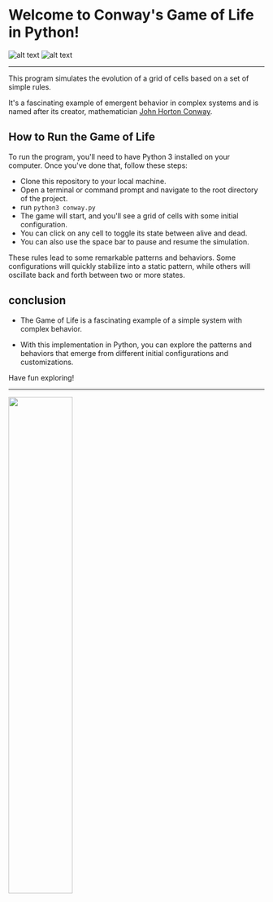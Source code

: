# Welcome to Conway's Game of Life in Python!
![alt text](https://upload.wikimedia.org/wikipedia/commons/e/e5/Gospers_glider_gun.gif)
![alt text](https://upload.wikimedia.org/wikipedia/commons/e/ec/Conways_game_of_life_breeder.png)
<hr>
<p>This program simulates the evolution of a grid of cells based on a set of simple rules.</p>
<p>It's a fascinating example of emergent behavior in complex systems and is named after its creator, mathematician <a href="https://en.wikipedia.org/wiki/John_Horton_Conway">John Horton Conway</a>.</p>

## How to Run the Game of Life
To run the program, you'll need to have Python 3 installed on your computer. Once you've done that, follow these steps:
* Clone this repository to your local machine.
* Open a terminal or command prompt and navigate to the root directory of the project.
* run `python3 conway.py`
* The game will start, and you'll see a grid of cells with some initial configuration.
* You can click on any cell to toggle its state between alive and dead.
* You can also use the space bar to pause and resume the simulation.
<p>These rules lead to some remarkable patterns and behaviors. Some configurations will quickly stabilize into a static pattern, while others will oscillate back and forth between two or more states.</p>

## conclusion
* The Game of Life is a fascinating example of a simple system with complex behavior.</p>
* With this implementation in Python, you can explore the patterns and behaviors that emerge from different initial configurations and customizations.
<p>Have fun exploring!</p>
<hr>
<img src="https://th.bing.com/th/id/R.a45a92176384511aae32638f43ac8c87?rik=3TC%2b7kHdZG2W1g&pid=ImgRaw&r=0" height="50%" width="50%">
